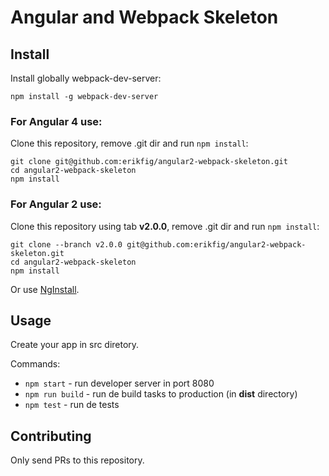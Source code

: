 # Angular and Webpack Skeleton

## Install

Install globally webpack-dev-server:

```
npm install -g webpack-dev-server
```

### For Angular 4 use:

Clone this repository, remove .git dir and run `npm install`:

```
git clone git@github.com:erikfig/angular2-webpack-skeleton.git
cd angular2-webpack-skeleton
npm install
```

### For Angular 2 use:

Clone this repository using tab **v2.0.0**, remove .git dir and run `npm install`:

```
git clone --branch v2.0.0 git@github.com:erikfig/angular2-webpack-skeleton.git
cd angular2-webpack-skeleton
npm install
```

Or use [NgInstall](https://github.com/erikfig/ng2-install).

## Usage

Create your app in src diretory.

Commands:

 - `npm start` - run developer server in port 8080
 - `npm run build` - run de build tasks to production (in **dist** directory)
 - `npm test` - run de tests

## Contributing

Only send PRs to this repository.
